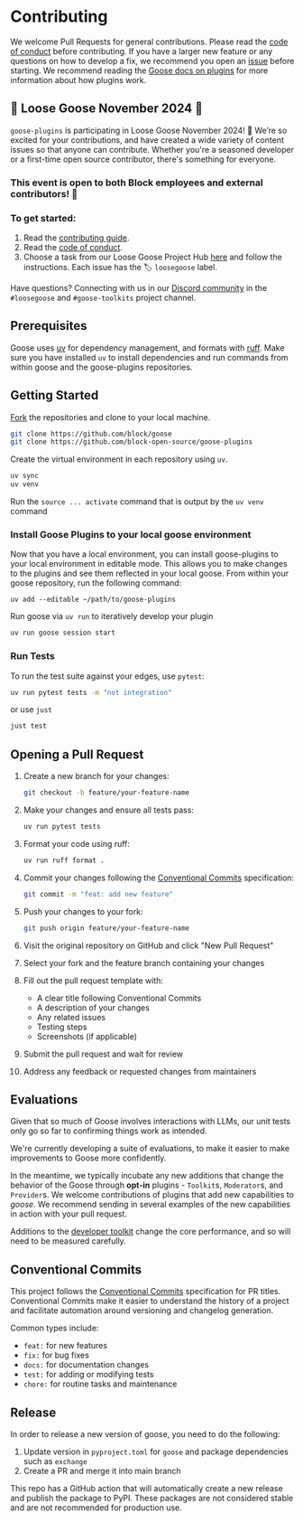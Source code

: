 # Contributing

We welcome Pull Requests for general contributions. Please read the [code of conduct](CODE_OF_CONDUCT.md) before contributing. If you have a larger new feature or any questions on how to develop a fix, we recommend you open an [issue][issues] before starting. We recommend reading the [Goose docs on plugins](https://block-open-source.github.io/goose/plugins/plugins.html) for more information about how plugins work.

## 🪿 Loose Goose November 2024 🪿

`goose-plugins` is participating in Loose Goose November 2024! 🪿 We’re so excited for your contributions, and have created a wide variety of content issues so that anyone can contribute. Whether you're a seasoned developer or a first-time open source contributor, there's something for everyone. 

### This event is open to both Block employees and external contributors! 🦢

### To get started:

1. Read the [contributing guide](https://github.com/square/goose-plugins/blob/main/CONTRIBUTING.md).
2. Read the [code of conduct](https://github.com/square/goose-plugins/blob/main/CODE_OF_CONDUCT.md).
3. Choose a task from our Loose Goose Project Hub [here](https://github.com/block-open-source/goose-plugins/issues/32) and follow the instructions. Each issue has the 🏷️ `loosegoose` label.

Have questions? Connecting with us in our [Discord community](https://discord.gg/DCAZKnGZFa) in the `#loosegoose` and `#goose-toolkits` project channel.

## Prerequisites

Goose uses [uv][uv] for dependency management, and formats with [ruff][ruff].
Make sure you have installed `uv` to install dependencies and run commands from within goose and the goose-plugins repositories.

## Getting Started

[Fork][fork] the repositories and clone to your local machine.

```sh
git clone https://github.com/block/goose
git clone https://github.com/block-open-source/goose-plugins
```

Create the virtual environment in each repository using `uv`.

```sh
uv sync
uv venv
```

Run the `source ... activate` command that is output by the `uv venv` command

### Install Goose Plugins to your local goose environment

Now that you have a local environment, you can install goose-plugins to your local environment in editable mode. This allows you to make changes to the plugins and see them reflected in your local goose. From within your goose repository, run the following command:

```
uv add --editable ~/path/to/goose-plugins
```

Run goose via `uv run` to iteratively develop your plugin

```sh
uv run goose session start
```

### Run Tests

To run the test suite against your edges, use `pytest`:

```sh
uv run pytest tests -m "not integration"
```

or use `just`

```sh
just test
```

## Opening a Pull Request

1. Create a new branch for your changes:

   ```sh
   git checkout -b feature/your-feature-name
   ```

2. Make your changes and ensure all tests pass:

   ```sh
   uv run pytest tests
   ```

3. Format your code using ruff:

   ```sh
   uv run ruff format .
   ```

4. Commit your changes following the [Conventional Commits](#conventional-commits) specification:

   ```sh
   git commit -m "feat: add new feature"
   ```

5. Push your changes to your fork:

   ```sh
   git push origin feature/your-feature-name
   ```

6. Visit the original repository on GitHub and click "New Pull Request"

7. Select your fork and the feature branch containing your changes

8. Fill out the pull request template with:

   - A clear title following Conventional Commits
   - A description of your changes
   - Any related issues
   - Testing steps
   - Screenshots (if applicable)

9. Submit the pull request and wait for review

10. Address any feedback or requested changes from maintainers

## Evaluations

Given that so much of Goose involves interactions with LLMs, our unit tests only go so far to confirming things work as intended.

We're currently developing a suite of evaluations, to make it easier to make improvements to Goose more confidently.

In the meantime, we typically incubate any new additions that change the behavior of the Goose through **opt-in** plugins - `Toolkit`s, `Moderator`s, and `Provider`s. We welcome contributions of plugins that add new capabilities to _goose_. We recommend sending in several examples of the new capabilities in action with your pull request.

Additions to the [developer toolkit][developer] change the core performance, and so will need to be measured carefully.

## Conventional Commits

This project follows the [Conventional Commits](https://www.conventionalcommits.org/en/v1.0.0/) specification for PR titles. Conventional Commits make it easier to understand the history of a project and facilitate automation around versioning and changelog generation.

Common types include:

- `feat:` for new features
- `fix:` for bug fixes
- `docs:` for documentation changes
- `test:` for adding or modifying tests
- `chore:` for routine tasks and maintenance

## Release

In order to release a new version of goose, you need to do the following:

1. Update version in `pyproject.toml` for `goose` and package dependencies such as `exchange`
2. Create a PR and merge it into main branch

This repo has a GitHub action that will automatically create a new release and publish the package to PyPI. These packages are not considered stable and are not recommended for production use.

[issues]: https://github.com/block/goose/issues
[goose-plugins]: https://github.com/block-open-source/goose-plugins
[ai-exchange]: https://github.com/block/goose/tree/main/packages/exchange
[developer]: https://github.com/block/goose/blob/dfecf829a83021b697bf2ecc1dbdd57d31727ddd/src/goose/toolkit/developer.py
[uv]: https://docs.astral.sh/uv/
[ruff]: https://docs.astral.sh/ruff/
[just]: https://github.com/casey/just
[adding-toolkit]: https://block.github.io/goose/configuration.html#adding-a-toolkit
[goose-docs]: https://block.github.io/goose/
[fork]: https://github.com/block/goose/fork
